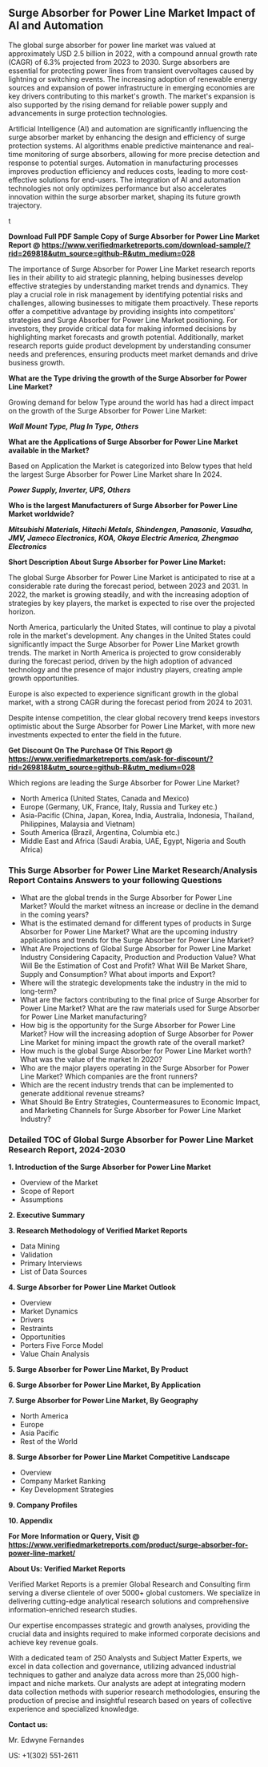 <h2>Surge Absorber for Power Line Market Impact of AI and Automation</h2><p>The global surge absorber for power line market was valued at approximately USD 2.5 billion in 2022, with a compound annual growth rate (CAGR) of 6.3% projected from 2023 to 2030. Surge absorbers are essential for protecting power lines from transient overvoltages caused by lightning or switching events. The increasing adoption of renewable energy sources and expansion of power infrastructure in emerging economies are key drivers contributing to this market's growth. The market's expansion is also supported by the rising demand for reliable power supply and advancements in surge protection technologies.</p><p>Artificial Intelligence (AI) and automation are significantly influencing the surge absorber market by enhancing the design and efficiency of surge protection systems. AI algorithms enable predictive maintenance and real-time monitoring of surge absorbers, allowing for more precise detection and response to potential surges. Automation in manufacturing processes improves production efficiency and reduces costs, leading to more cost-effective solutions for end-users. The integration of AI and automation technologies not only optimizes performance but also accelerates innovation within the surge absorber market, shaping its future growth trajectory.</p>t</p><p id="" class=""><strong>Download Full PDF Sample Copy of Surge Absorber for Power Line Market Report @ <a href="https://www.verifiedmarketreports.com/download-sample/?rid=269818&utm_source=github-R&utm_medium=028" target="_blank">https://www.verifiedmarketreports.com/download-sample/?rid=269818&utm_source=github-R&utm_medium=028</a></strong></p><p>The importance of&nbsp;Surge Absorber for Power Line Market research reports lies in their ability to aid strategic planning, helping businesses develop effective strategies by understanding market trends and dynamics. They play a crucial role in risk management by identifying potential risks and challenges, allowing businesses to mitigate them proactively. These reports offer a competitive advantage by providing insights into competitors' strategies and Surge Absorber for Power Line Market positioning. For investors, they provide critical data for making informed decisions by highlighting market forecasts and growth potential. Additionally, market research reports guide product development by understanding consumer needs and preferences, ensuring products meet market demands and drive business growth.</p><p><strong>What are the&nbsp;Type driving the growth of the Surge Absorber for Power Line Market?</strong></p><p id="" class="">Growing demand for below Type around the world has had a direct impact on the growth of the Surge Absorber for Power Line Market:</p><em><strong>Wall Mount Type, Plug In Type, Others</strong></em></p><strong>What are the&nbsp;Applications&nbsp;of Surge Absorber for Power Line Market available in the Market?</strong></p><p id="" class="">Based on Application the Market is categorized into Below types that held the largest Surge Absorber for Power Line Market share In 2024.</p><em><strong>Power Supply, Inverter, UPS, Others</strong></em></p><strong>Who is the largest Manufacturers of Surge Absorber for Power Line Market worldwide?</strong></p><p><em><strong>Mitsubishi Materials, Hitachi Metals, Shindengen, Panasonic, Vasudha, JMV, Jameco Electronics, KOA, Okaya Electric America, Zhengmao Electronics</strong></em></p><p id="" class=""><strong>Short Description About Surge Absorber for Power Line Market:</strong></p><p>The global Surge Absorber for Power Line Market is anticipated to rise at a considerable rate during the forecast period, between 2023 and 2031. In 2022, the market is growing steadily, and with the increasing adoption of strategies by key players, the market is expected to rise over the projected horizon.</p><p>North America, particularly the United States, will continue to play a pivotal role in the market's development. Any changes in the United States could significantly impact the Surge Absorber for Power Line Market growth trends. The market in North America is projected to grow considerably during the forecast period, driven by the high adoption of advanced technology and the presence of major industry players, creating ample growth opportunities.</p><p>Europe is also expected to experience significant growth in the global market, with a strong CAGR during the forecast period from 2024 to 2031.</p><p>Despite intense competition, the clear global recovery trend keeps investors optimistic about the Surge Absorber for Power Line Market, with more new investments expected to enter the field in the future.</p><p id="" class=""><strong>Get Discount On The Purchase Of This Report @ <a href="https://www.verifiedmarketreports.com/ask-for-discount/?rid=269818&utm_source=github-R&utm_medium=028" target="_blank">https://www.verifiedmarketreports.com/ask-for-discount/?rid=269818&utm_source=github-R&utm_medium=028</a></strong></p>Which regions are leading the Surge Absorber for Power Line Market?</p><ul><li>North America (United States, Canada and Mexico)</li><li>Europe (Germany, UK, France, Italy, Russia and Turkey etc.)</li><li>Asia-Pacific (China, Japan, Korea, India, Australia, Indonesia, Thailand, Philippines, Malaysia and Vietnam)</li><li>South America (Brazil, Argentina, Columbia etc.)</li><li>Middle East and Africa (Saudi Arabia, UAE, Egypt, Nigeria and South Africa)</li></ul><h3 id="" class="">This Surge Absorber for Power Line Market Research/Analysis Report Contains Answers to your following Questions</h3><ul><li>What are the global trends in the Surge Absorber for Power Line Market? Would the market witness an increase or decline in the demand in the coming years?</li><li>What is the estimated demand for different types of products in Surge Absorber for Power Line Market? What are the upcoming industry applications and trends for the Surge Absorber for Power Line Market?</li><li>What Are Projections of Global Surge Absorber for Power Line Market Industry Considering Capacity, Production and Production Value? What Will Be the Estimation of Cost and Profit? What Will Be Market Share, Supply and Consumption? What about imports and Export?</li><li>Where will the strategic developments take the industry in the mid to long-term?</li><li>What are the factors contributing to the final price of Surge Absorber for Power Line Market? What are the raw materials used for Surge Absorber for Power Line Market manufacturing?</li><li>How big is the opportunity for the Surge Absorber for Power Line Market? How will the increasing adoption of Surge Absorber for Power Line Market for mining impact the growth rate of the overall market?</li><li>How much is the global Surge Absorber for Power Line Market worth? What was the value of the market In 2020?</li><li>Who are the major players operating in the Surge Absorber for Power Line Market? Which companies are the front runners?</li><li>Which are the recent industry trends that can be implemented to generate additional revenue streams?</li><li>What Should Be Entry Strategies, Countermeasures to Economic Impact, and Marketing Channels for Surge Absorber for Power Line Market Industry?</li></ul><h3 id="" class="">Detailed TOC of Global Surge Absorber for Power Line Market Research Report, 2024-2030</h3><p id="" class=""><strong>1. Introduction of the Surge Absorber for Power Line Market</strong></p><ul><li>Overview of the Market</li><li>Scope of Report</li><li>Assumptions</li></ul><p id="" class=""><strong>2. Executive Summary</strong></p><p id="" class=""><strong>3. Research Methodology of Verified Market Reports</strong></p><ul><li>Data Mining</li><li>Validation</li><li>Primary Interviews</li><li>List of Data Sources</li></ul><p id="" class=""><strong>4. Surge Absorber for Power Line Market Outlook</strong></p><ul><li>Overview</li><li>Market Dynamics</li><li>Drivers</li><li>Restraints</li><li>Opportunities</li><li>Porters Five Force Model</li><li>Value Chain Analysis</li></ul><p id="" class=""><strong>5. Surge Absorber for Power Line Market, By Product</strong></p><p id="" class=""><strong>6. Surge Absorber for Power Line Market, By Application</strong></p><p id="" class=""><strong>7. Surge Absorber for Power Line Market, By Geography</strong></p><ul><li>North America</li><li>Europe</li><li>Asia Pacific</li><li>Rest of the World</li></ul><p id="" class=""><strong>8. Surge Absorber for Power Line Market Competitive Landscape</strong></p><ul><li>Overview</li><li>Company Market Ranking</li><li>Key Development Strategies</li></ul><p id="" class=""><strong>9. Company Profiles</strong></p><p id="" class=""><strong>10. Appendix</strong></p><p id="" class=""><strong>For More Information or Query, Visit @ <a href="https://www.verifiedmarketreports.com/product/surge-absorber-for-power-line-market/" target="_blank">https://www.verifiedmarketreports.com/product/surge-absorber-for-power-line-market/</a></strong></p><p id="" class=""><strong>About Us: Verified Market Reports</strong></p><p id="" class="">Verified Market Reports is a premier Global Research and Consulting firm serving a diverse clientele of over 5000+ global customers. We specialize in delivering cutting-edge analytical research solutions and comprehensive information-enriched research studies.</p><p id="" class="">Our expertise encompasses strategic and growth analyses, providing the crucial data and insights required to make informed corporate decisions and achieve key revenue goals.</p><p id="" class="">With a dedicated team of 250 Analysts and Subject Matter Experts, we excel in data collection and governance, utilizing advanced industrial techniques to gather and analyze data across more than 25,000 high-impact and niche markets. Our analysts are adept at integrating modern data collection methods with superior research methodologies, ensuring the production of precise and insightful research based on years of collective experience and specialized knowledge.</p><p id="" class=""><strong>Contact us:</strong></p><p id="" class="">Mr. Edwyne Fernandes</p><p id="" class="">US: +1(302) 551-2611</p>